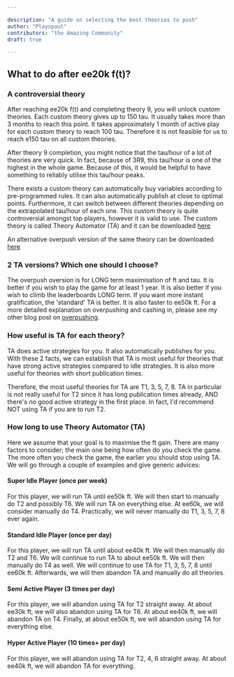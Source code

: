 ```yaml
---

description: "A guide on selecting the best theories to push"
author: "Playspout"
contributors: "the Amazing Community"
draft: true

---
```





## What to do after ee20k f(t)?

### A controversial theory

After reaching ee20k f(t) and completing theory 9, you will unlock custom theories. Each custom theory gives up to 150 tau. It usually takes more than 3 months to reach this point. It takes approximately 1 month of active play for each custom theory to reach 100 tau. Therefore it is not feasible for us to reach e150 tau on all custom theories. 

After theory 9 completion, you might notice that the tau/hour of a lot of theories are very quick. In fact, because of 3R9, this tau/hour is one of the highest in the whole game. Because of this, it would be helpful to have something to reliably utilise this tau/hour peaks. 

There exists a custom theory can automatically buy variables according to pre-programmed rules. It can also automatically publish at close to optimal points. Furthermore, it can switch between different theories depending on the extrapolated tau/hour of each one. This custom theory is quite controversial amongst top players, however it is valid to use. The custom theory is called Theory Automator (TA) and it can be downloaded [here](https://raw.githubusercontent.com/skyllic/Custom-Theories/main/Theory%20Automator.js)

An alternative overpush version of the same theory can be downloaded [here](https://raw.githubusercontent.com/Gen1Code/TA-Overpush/main/TA-Overpush.js)

### 2 TA versions? Which one should I choose?

The overpush oversion is for LONG term maximisation of ft and tau. It is better if you wish to play the game for at least 1 year. It is also better if you wish to climb the leaderboards LONG term. If you want more instant gratification, the 'standard' TA is better. It is also faster to ee50k ft. For a more detailed explanation on overpushing and cashing in, please see my other blog post on [overpushing](/guides/advanced-concepts/distribution-overpushing).

### How useful is TA for each theory?

TA does active strategies for you. It also automatically publishes for you. With these 2 facts, we can establish that TA is most useful for theories that have strong active strategies compared to idle strategies. It is also more useful for theories with short publication times. 

Therefore, the most useful theories for TA are T1, 3, 5, 7, 8. TA in particular is not really useful for T2 since it has long publication times already, AND there's no good active strategy in the first place. In fact, I'd recommend NOT using TA if you are to run T2. 

### How long to use Theory Automator (TA)

Here we assume that your goal is to maximise the ft gain. There are many factors to consider; the main one being how often do you check the game. The more often you check the game, the earlier you should stop using TA. We will go through a couple of examples and give generic advices:

#### Super Idle Player (once per week)

For this player, we will run TA until ee50k ft. We will then start to manually do T2 and possibly T6. We will run TA on everything else. At ee60k, we will consider manually do T4. Practically, we will never manually do T1, 3, 5, 7, 8 ever again.

#### Standard Idle Player (once per day)

For this player, we will run TA until about ee40k ft. We will then manually do T2 and T6. We will continue to run TA to about ee50k ft. We will then manually do T4 as well. We will continue to use TA for T1, 3, 5, 7, 8 until ee60k ft. Afterwards, we will then abandon TA and manually do all theories. 

#### Semi Active Player (3 times per day)

For this player, we will abandon using TA for T2 straight away. At about ee30k ft, we will also abandon using TA for T6. At about ee40k ft, we will abandon TA on T4. Finally, at about ee50k ft, we will abandon using TA for everything else. 

#### Hyper Active Player (10 times+ per day)

For this player, we will abandon using TA for T2, 4, 6 straight away. At about ee40k ft, we will abandon TA for everything. 







